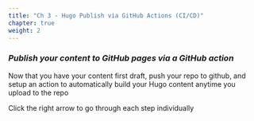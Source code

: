 ```yaml
---
title: "Ch 3 - Hugo Publish via GitHub Actions (CI/CD)"
chapter: true
weight: 2
---
```


### ***Publish your content to GitHub pages via a GitHub action***

Now that you have your content first draft, push your repo to github, and setup an action to automatically build your Hugo content anytime you upload to the repo

Click the right arrow to go through each step individually
